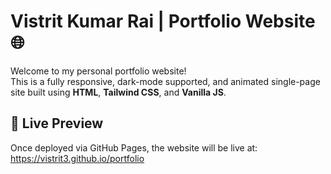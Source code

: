 # Vistrit Kumar Rai | Portfolio Website 🌐

Welcome to my personal portfolio website!  
This is a fully responsive, dark-mode supported, and animated single-page site built using **HTML**, **Tailwind CSS**, and **Vanilla JS**.

## 🚀 Live Preview
Once deployed via GitHub Pages, the website will be live at:
https://vistrit3.github.io/portfolio


